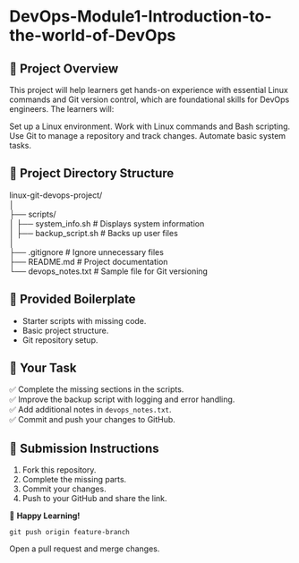 # DevOps-Module1-Introduction-to-the-world-of-DevOps

## 📌 Project Overview
This project will help learners get hands-on experience with essential Linux commands and Git version control, which are foundational skills for DevOps engineers. The learners will:

Set up a Linux environment.
Work with Linux commands and Bash scripting.
Use Git to manage a repository and track changes.
Automate basic system tasks.

## 📂 Project Directory Structure
linux-git-devops-project/  
│  
├── scripts/  
│   ├── system_info.sh       # Displays system information  
│   ├── backup_script.sh     # Backs up user files  
│  
├── .gitignore               # Ignore unnecessary files  
├── README.md                # Project documentation  
└── devops_notes.txt         # Sample file for Git versioning 


## 📂 Provided Boilerplate
- Starter scripts with missing code.
- Basic project structure.
- Git repository setup.

## 🔨 Your Task
✅ Complete the missing sections in the scripts.  
✅ Improve the backup script with logging and error handling.  
✅ Add additional notes in `devops_notes.txt`.  
✅ Commit and push your changes to GitHub.  

## 📢 Submission Instructions
1. Fork this repository.
2. Complete the missing parts.
3. Commit your changes.
4. Push to your GitHub and share the link.

🚀 **Happy Learning!**  


```
git push origin feature-branch
```

Open a pull request and merge changes.

